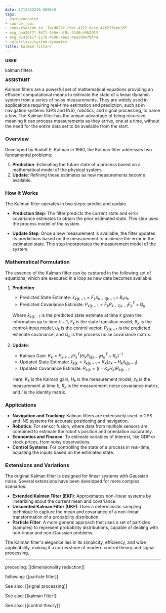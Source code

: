 ```yaml
---
date: 1712352240.903048
tags:
- autogenerated
- source__oai
- conversation_id__3aed622f-c9ec-4172-9cee-476223eee1d5
- msg_aaa26f7f-8471-4e6e-bf8c-4146ce9b2913
- msg_b1436e17-1276-4196-a6e2-4ea5d0af8f4a
- colorclass/system-dynamics
title: kalman filters
---
```


**USER**

kalman filters


**ASSISTANT**

Kalman filters are a powerful set of mathematical equations providing an efficient computational means to estimate the state of a linear dynamic system from a series of noisy measurements. They are widely used in applications requiring real-time estimation and prediction, such as in navigation systems (GPS and INS), robotics, and signal processing, to name a few. The Kalman filter has the unique advantage of being recursive, meaning it can process measurements as they arrive, one at a time, without the need for the entire data set to be available from the start.

### Overview

Developed by Rudolf E. Kalman in 1960, the Kalman filter addresses two fundamental problems:
1. **Prediction**: Estimating the future state of a process based on a mathematical model of the physical system.
2. **Update**: Refining these estimates as new measurements become available.

### How It Works

The Kalman filter operates in two steps: predict and update.

- **Prediction Step**: The filter predicts the current state and error covariance estimates to obtain the prior estimated state. This step uses the process model of the system.

- **Update Step**: Once a new measurement is available, the filter updates its predictions based on the measurement to minimize the error in the estimated state. This step incorporates the measurement model of the system.

### Mathematical Formulation

The essence of the Kalman filter can be captured in the following set of equations, which are executed in a loop as new data becomes available:

1. **Prediction**:
   - Predicted State Estimate: $\hat{x}_{k|k-1} = F_k \hat{x}_{k-1|k-1} + B_k u_k$
   - Predicted Covariance Estimate: $P_{k|k-1} = F_k P_{k-1|k-1} F_k^T + Q_k$

   Where $\hat{x}_{k|k-1}$ is the predicted state estimate at time $k$ given the information up to time $k-1$, $F_k$ is the state transition model, $B_k$ is the control-input model, $u_k$ is the control vector, $P_{k|k-1}$ is the predicted estimate covariance, and $Q_k$ is the process noise covariance matrix.

2. **Update**:
   - Kalman Gain: $K_k = P_{k|k-1} H_k^T (H_k P_{k|k-1} H_k^T + R_k)^{-1}$
   - Updated State Estimate: $\hat{x}_{k|k} = \hat{x}_{k|k-1} + K_k (z_k - H_k \hat{x}_{k|k-1})$
   - Updated Covariance Estimate: $P_{k|k} = (I - K_k H_k) P_{k|k-1}$

   Here, $K_k$ is the Kalman gain, $H_k$ is the measurement model, $z_k$ is the measurement at time $k$, $R_k$ is the measurement noise covariance matrix, and $I$ is the identity matrix.

### Applications

- **Navigation and Tracking**: Kalman filters are extensively used in GPS and INS systems for accurate positioning and navigation.
- **Robotics**: For sensor fusion, where data from multiple sensors are combined to estimate the robot's position and orientation accurately.
- **Economics and Finance**: To estimate variables of interest, like GDP or stock prices, from noisy observations.
- **Control Systems**: For controlling the state of a process in real-time, adjusting the inputs based on the estimated state.

### Extensions and Variations

The original Kalman filter is designed for linear systems with Gaussian noise. Several extensions have been developed for more complex scenarios:
- **Extended Kalman Filter (EKF)**: Approximates non-linear systems by linearizing about the current mean and covariance.
- **Unscented Kalman Filter (UKF)**: Uses a deterministic sampling technique to capture the mean and covariance of a non-linear transformation of a probability distribution.
- **Particle Filter**: A more general approach that uses a set of particles (samples) to represent probability distributions, capable of dealing with non-linear and non-Gaussian problems.

The Kalman filter's elegance lies in its simplicity, efficiency, and wide applicability, making it a cornerstone of modern control theory and signal processing.


---

preceding: [[dimensionality reduction]]  


following: [[particle filter]]

See also: [[signal processing]]


See also: [[kalman filter]]


See also: [[control theory]]